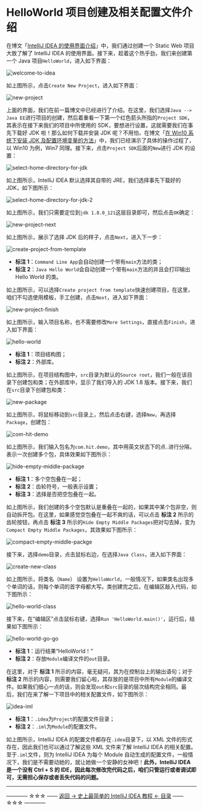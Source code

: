 # HelloWorld 项目创建及相关配置文件介绍

在博文「[IntelliJ IDEA 的使用界面介绍](https://github.com/guobinhit/intellij-idea-tutorial/blob/master/articles/basic-course/use-face.md)」中，我们通过创建一个 Static Web 项目大致了解了 IntelliJ IDEA 的使用界面。接下来，趁着这个热乎劲，我们来创建第一个 Java 项目`HelloWorld`，进入如下界面：

![welcome-to-idea](https://github.com/guobinhit/intellij-idea-tutorial/blob/master/images/hello-world/welcome-to-idea.png)

如上图所示，点击`Create New Project`，进入如下界面：

![new-project](https://github.com/guobinhit/intellij-idea-tutorial/blob/master/images/hello-world/new-project.png)

上面的界面，我们在前一篇博文中已经进行了介绍。在这里，我们选择`Java --> Java EE`进行项目的创建，然后着重看一下第一个红色箭头所指的`Project SDK`，其表示在接下来我们的项目中所使用的 SDK，要想进行设置，这就需要我们在事先下载好 JDK 啦！那么如何下载并安装 JDK 呢？不用怕，在博文「[在 Win10 系统下安装 JDK 及配置环境变量的方法](https://github.com/guobinhit/intellij-idea-tutorial/blob/master/articles/install-jdk-win10.md)」中，我们已经演示了具体的操作过程了，以 Win10 为例，Win7 同理。接下来，点击`Project SDK`后面的`New`进行 JDK 的设置：

![select-home-directory-for-jdk](https://github.com/guobinhit/intellij-idea-tutorial/blob/master/images/hello-world/select-home-directory-for-jdk.png)

如上图所示，IntelliJ IDEA 默认选择其自带的 JRE，我们选择事先下载好的 JDK，如下图所示：

![select-home-directory-for-jdk-2](https://github.com/guobinhit/intellij-idea-tutorial/blob/master/images/hello-world/select-home-directory-for-jdk-2.png)

如上图所示，我们只需要定位到`jdk 1.8.0_121`这层目录即可，然后点击`OK`确定：

![new-project-next](https://github.com/guobinhit/intellij-idea-tutorial/blob/master/images/hello-world/new-project-next.png)

如上图所示，展示了选择 JDK 后的样子，点击`Next`，进入下一步：

![create-project-from-template](https://github.com/guobinhit/intellij-idea-tutorial/blob/master/images/hello-world/create-project-from-template.png)

 - **标注 1**：`Command Line App`会自动创建一个带有`main`方法的类；
 - **标注 2**：`Java Hello World`会自动创建一个带有`main`方法的并且会打印输出 Hello World 的类。

如上图所示，可以选择`Create project from template`快速创建项目，在这里，咱们不勾选使用模板，手工创建，点击`Next`，进入如下界面：

![new-project-finish](https://github.com/guobinhit/intellij-idea-tutorial/blob/master/images/hello-world/new-project-finish.png)

如上图所示，输入项目名称，也不需要修改`More Settings`，直接点击`Finish`，进入如下界面：

![hello-world](https://github.com/guobinhit/intellij-idea-tutorial/blob/master/images/hello-world/hello-world.png)

 - **标注 1**：项目结构图；
 - **标注 2**：外部库。

如上图所示，在项目结构图中，`src`目录为默认的`Source root`，我们一般在该目录下创建包和类；在外部库中，显示了我们导入的 JDK 1.8 版本。接下来，我们在`src`目录下创建包和类：

![new-package](https://github.com/guobinhit/intellij-idea-tutorial/blob/master/images/hello-world/new-package.png)

如上图所示，将鼠标移动到`src`目录上，然后点击右键，选择`New`，再选择`Package`，创建包：

![com-hit-demo](https://github.com/guobinhit/intellij-idea-tutorial/blob/master/images/hello-world/com-hit-demo.png)

如上图所示，我们输入包名为`com.hit.demo`，其中用英文状态下的点`.`进行分隔，表示一次创建多个包，具体效果如下图所示：

![hide-empty-middle-package](https://github.com/guobinhit/intellij-idea-tutorial/blob/master/images/hello-world/hide-empty-middle-package.png)

 - **标注 1**：多个空包叠在一起；
 - **标注 2**：齿轮符号，一般表示设置；
 - **标注 3**：选择是否把空包叠在一起。

如上图所示，我们创建的多个空包默认是重叠在一起的，如果其中某个包非空，则自动拆开包。在这里，如果感觉空包叠在一起不爽的话，可以点击 **标注 2** 所示的齿轮按钮，再点击 **标注 3** 所示的`Hide Empty Middle Packages`把对勾去掉，变为`Compact Empty Middle Packages`，其效果如下图所示：

![compact-empty-middle-packge](https://github.com/guobinhit/intellij-idea-tutorial/blob/master/images/hello-world/compact-empty-middle-packge.png)

接下来，选择`demo`目录，点击鼠标右边，在选择`Java Class`，进入如下界面：

![create-new-class](https://github.com/guobinhit/intellij-idea-tutorial/blob/master/images/hello-world/create-new-class.png)

如上图所示，将类名（`Name`） 设置为`HelloWorld`，一般情况下，如果类名出现多个单词的话，则每个单词的首字母都大写。类创建完之后，在编辑区敲入代码，如下图所示：

![hello-world-class](https://github.com/guobinhit/intellij-idea-tutorial/blob/master/images/hello-world/hello-world-class.png)

接下来，在“编辑区”点击鼠标右键，选择`Run 'HelloWorld.main()'`，运行后，结果如下图所示：

![hello-world-go-go](https://github.com/guobinhit/intellij-idea-tutorial/blob/master/images/hello-world/hello-world-go-go.png)

 - **标注 1**：运行结果“HelloWorld！”
 - **标注 2**：存放`Module`编译文件的`out`目录。

在这里，对于 **标注 1** 所示的内容，毫无疑问，其为在控制台上的输出语句；对于 **标注 2** 所示的内容，则需要我们留心啦，其存放的是项目中所有`Module`的编译文件。如果我们细心一点的话，则会发现`out`和`src`目录的层次结构完全相同。最后，我们在来了解一下项目中的相关配置文件，如下图所示：

![idea-iml](https://github.com/guobinhit/intellij-idea-tutorial/blob/master/images/hello-world/idea-iml.png)

 - **标注 1**：`.idea`为`Project`的配置文件目录；
 - **标注 2**：`.iml`为`Module`的配置文件。

如上图所示，IntelliJ IDEA 的配置文件都存在`.idea`目录下，以 XML 文件的形式存在，因此我们也可以通过了解这些 XML 文件来了解 IntelliJ IDEA 的相关配置。至于`.iml`文件，则为 IntelliJ IDEA 为每个 Module 自动生成的配置文件，一般情况下，我们是不需要动她的，就让她做一个安静的女神吧！**此外，IntelliJ IDEA 是一个没有 Ctrl + S 的 IDE，因此每次修改完代码之后，咱们只管运行或者调试即可，无需担心保存或者丢失代码的问题。**



----------
———— ☆☆☆ —— [返回 -> 史上最简单的 IntelliJ IDEA 教程 <- 目录](https://github.com/guobinhit/intellij-idea-tutorial/blob/master/README.md) —— ☆☆☆ ————









